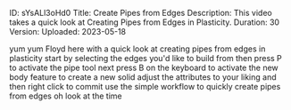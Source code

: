 ID: sYsALl3oHd0
Title: Create Pipes from Edges
Description: This video takes a quick look at Creating Pipes from Edges in Plasticity.
Duration: 30
Version: 
Uploaded: 2023-05-18

yum yum Floyd here with a quick look at
creating pipes from edges in plasticity
start by selecting the edges you'd like
to build from then press P to activate
the pipe tool next press B on the
keyboard to activate the new body
feature to create a new solid adjust the
attributes to your liking and then right
click to commit use the simple workflow
to quickly create pipes from edges oh
look at the time
